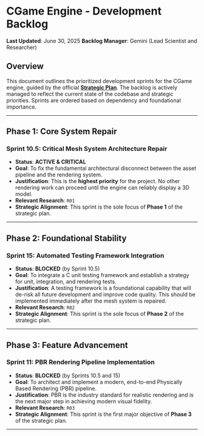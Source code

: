 # CGame Engine - Development Backlog

**Last Updated**: June 30, 2025
**Backlog Manager**: Gemini (Lead Scientist and Researcher)

## Overview

This document outlines the prioritized development sprints for the CGame engine, guided by the official [**Strategic Plan**](../../STRATEGIC_PLAN.md). The backlog is actively managed to reflect the current state of the codebase and strategic priorities. Sprints are ordered based on dependency and foundational importance.

---

## Phase 1: Core System Repair

### Sprint 10.5: Critical Mesh System Architecture Repair

*   **Status**: **ACTIVE & CRITICAL**
*   **Goal**: To fix the fundamental architectural disconnect between the asset pipeline and the rendering system.
*   **Justification**: This is the **highest priority** for the project. No other rendering work can proceed until the engine can reliably display a 3D model.
*   **Relevant Research**: `R01`
*   **Strategic Alignment**: This sprint is the sole focus of **Phase 1** of the strategic plan.

---

## Phase 2: Foundational Stability

### Sprint 15: Automated Testing Framework Integration

*   **Status**: **BLOCKED** (by Sprint 10.5)
*   **Goal**: To integrate a C unit testing framework and establish a strategy for unit, integration, and rendering tests.
*   **Justification**: A testing framework is a foundational capability that will de-risk all future development and improve code quality. This should be implemented immediately after the mesh system is repaired.
*   **Relevant Research**: `R02`
*   **Strategic Alignment**: This sprint is the sole focus of **Phase 2** of the strategic plan.

---

## Phase 3: Feature Advancement

### Sprint 11: PBR Rendering Pipeline Implementation

*   **Status**: **BLOCKED** (by Sprints 10.5 and 15)
*   **Goal**: To architect and implement a modern, end-to-end Physically Based Rendering (PBR) pipeline.
*   **Justification**: PBR is the industry standard for realistic rendering and is the next major step in achieving modern visual fidelity.
*   **Relevant Research**: `R03`
*   **Strategic Alignment**: This sprint is the first major objective of **Phase 3** of the strategic plan.

---
